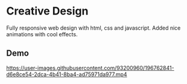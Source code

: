 # Creative Design

Fully responsive web design with html, css and javascript. Added nice animations with cool effects.


## Demo

https://user-images.githubusercontent.com/93200960/196762841-d6e8ce54-2dca-4b41-8ba4-ad75971da977.mp4

